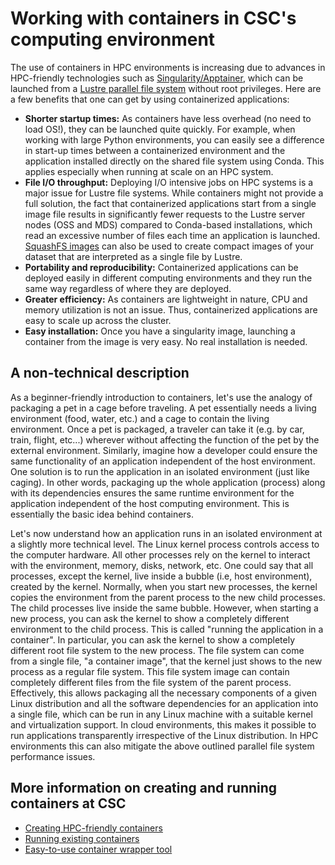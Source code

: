 # Working with containers in CSC's computing environment

The use of containers in HPC environments is increasing due to advances in HPC-friendly
technologies such as [Singularity/Apptainer](https://apptainer.org/), which can be
launched from a [Lustre parallel file system](../lustre.md) without root privileges.
Here are a few benefits that one can get by using containerized applications:

- **Shorter startup times:** As containers have less overhead (no need to load OS!),
  they can be launched quite quickly. For example, when working with large Python
  environments, you can easily see a difference in start-up times between a containerized
  environment and the application installed directly on the shared file system using
  Conda. This applies especially when running at scale on an HPC system.
- **File I/O throughput:**  Deploying I/O intensive jobs on HPC systems is a major
  issue for Lustre file systems. While containers might not provide a full solution,
  the fact that containerized applications start from a single image file results in
  significantly fewer requests to the Lustre server nodes (OSS and MDS) compared to
  Conda-based installations, which read an excessive number of files each time an
  application is launched. [SquashFS images](run-existing.md#mounting-datasets-with-squashfs)
  can also be used to create compact images of your dataset that are interpreted
  as a single file by Lustre.
- **Portability and reproducibility:** Containerized applications can be deployed
  easily in different computing environments and they run the same way regardless
  of where they are deployed.
- **Greater efficiency:** As containers are lightweight in nature, CPU and memory
  utilization is not an issue. Thus, containerized applications are easy to scale
  up across the cluster.
- **Easy installation:** Once you have a singularity image, launching a container
  from the image is very easy. No real installation is needed.

## A non-technical description

As a beginner-friendly introduction to containers, let's use the analogy of packaging
a pet in a cage before traveling. A pet essentially needs a living environment (food,
water, etc.) and a cage to contain the living environment. Once a pet is packaged,
a traveler can take it (e.g. by car, train, flight, etc...) wherever without affecting
the function of the pet by the external environment. Similarly, imagine how a developer
could ensure the same functionality of an application independent of the host environment.
One solution is to run the application in an isolated environment (just like caging).
In other words, packaging up the whole application (process) along with its dependencies
ensures the same runtime environment for the application independent of the host
computing environment. This is essentially the basic idea behind containers.

Let's now understand how an application runs in an isolated environment at a slightly
more technical level. The Linux kernel process controls access to the computer hardware.
All other processes rely on the kernel to interact with the environment, memory, disks,
network, etc. One could say that all processes, except the kernel, live inside a bubble
(i.e, host environment), created by the kernel. Normally, when you start new processes,
the kernel copies the environment from the parent process to the new child processes.
The child processes live inside the same bubble. However, when starting a new process,
you can ask the kernel to show a completely different environment to the child process.
This is called "running the application in a container". In particular, you can ask the
kernel to show a completely different root file system to the new process. The file
system can come from a single file, "a container image", that the kernel just shows
to the new process as a regular file system. This file system image can contain
completely different files from the file system of the parent process. Effectively,
this allows packaging all the necessary components of a given Linux distribution and
all the software dependencies for an application into a single file, which can be run
in any Linux machine with a suitable kernel and virtualization support. In cloud
environments, this makes it possible to run applications transparently irrespective
of the Linux distribution. In HPC environments this can also mitigate the above outlined
parallel file system performance issues.

## More information on creating and running containers at CSC

- [Creating HPC-friendly containers](creating.md)
- [Running existing containers](run-existing.md)
- [Easy-to-use container wrapper tool](tykky.md)
